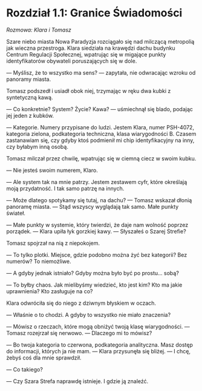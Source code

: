 # Rozdział 1.1: Granice Świadomości

*Rozmowa: Klara i Tomasz*

Szare niebo miasta Nowa Paradyzja rozciągało się nad milczącą metropolią jak wieczna przestroga. Klara siedziała na krawędzi dachu budynku Centrum Regulacji Społecznej, wpatrując się w migające punkty identyfikatorów obywateli poruszających się w dole.

— Myślisz, że to wszystko ma sens? — zapytała, nie odwracając wzroku od panoramy miasta.

Tomasz podszedł i usiadł obok niej, trzymając w ręku dwa kubki z syntetyczną kawą.

— Co konkretnie? System? Życie? Kawa? — uśmiechnął się blado, podając jej jeden z kubków.

— Kategorie. Numery przypisane do ludzi. Jestem Klara, numer PSH-4072, kategoria zielona, podkategoria techniczna, klasa wiarygodności B. Czasem zastanawiam się, czy gdyby ktoś podmienił mi chip identyfikacyjny na inny, czy byłabym inną osobą.

Tomasz milczał przez chwilę, wpatrując się w ciemną ciecz w swoim kubku.

— Nie jesteś swoim numerem, Klaro.

— Ale system tak na mnie patrzy. Jestem zestawem cyfr, które określają moją przydatność. I tak samo patrzę na innych.

— Może dlatego spotykamy się tutaj, na dachu? — Tomasz wskazał dłonią panoramę miasta. — Stąd wszyscy wyglądają tak samo. Małe punkty świateł.

— Małe punkty w systemie, który twierdzi, że daje nam wolność poprzez porządek. — Klara upiła łyk gorzkiej kawy. — Słyszałeś o Szarej Strefie?

Tomasz spojrzał na nią z niepokojem.

— To tylko plotki. Miejsce, gdzie podobno można żyć bez kategorii? Bez numerów? To niemożliwe.

— A gdyby jednak istniało? Gdyby można było być po prostu... sobą?

— To byłby chaos. Jak mielibyśmy wiedzieć, kto jest kim? Kto ma jakie uprawnienia? Kto zasługuje na co?

Klara odwróciła się do niego z dziwnym błyskiem w oczach.

— Właśnie o to chodzi. A gdyby to wszystko nie miało znaczenia?

— Mówisz o rzeczach, które mogą obniżyć twoją klasę wiarygodności. — Tomasz rozejrzał się nerwowo. — Dlaczego mi to mówisz?

— Bo twoja kategoria to czerwona, podkategoria analityczna. Masz dostęp do informacji, których ja nie mam. — Klara przysunęła się bliżej. — I chcę, żebyś coś dla mnie sprawdził.

— Co takiego?

— Czy Szara Strefa naprawdę istnieje. I gdzie ją znaleźć.
